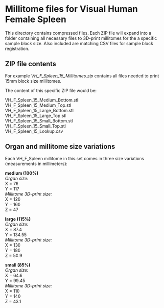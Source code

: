 # Millitome files for Visual Human Female Spleen

This directory contains compressed files. Each ZIP file will expand into a folder containing all necessary files to 3D-print millitomes for the a specific sample block size. Also included are matching CSV files for sample block registration.

## ZIP file contents

<p>For example <em>VH_F_Spleen_15_Millitomes.zip</em> contains all files needed to print 15mm block size millitomes.</p>

<p>The content of this specific ZIP file would be:</p>

VH_F_Spleen_15_Medium_Bottom.stl<br>
VH_F_Spleen_15_Medium_Top.stl<br>
VH_F_Spleen_15_Large_Bottom.stl<br>
VH_F_Spleen_15_Large_Top.stl<br>
VH_F_Spleen_15_Small_Bottom.stl<br>
VH_F_Spleen_15_Small_Top.stl<br>
VH_F_Spleen_15_Lookup.csv<br>

## Organ and millitome size variations

<p>Each VH_F_Spleen millitome in this set comes in three size variations (measurements in millimeters):</p>

<strong>medium (100%)</strong><br>
<em>Organ size:</em><br>
X = 76<br>
Y = 117<br>
<em>Millitome 3D-print size:</em><br>
X = 120<br>
Y = 160<br>
Z = 47<br>

<strong>large (115%)</strong><br>
<em>Organ size:</em><br>
X = 87.4<br>
Y = 134.55<br>
<em>Millitome 3D-print size:</em><br>
X = 130<br>
Y = 180<br>
Z = 50.9<br>

<strong>small (85%)</strong><br>
<em>Organ size:</em><br>
X = 64.6<br>
Y = 99.45<br>
<em>Millitome 3D-print size:</em><br>
X = 110<br>
Y = 140<br>
Z = 43.1<br>

